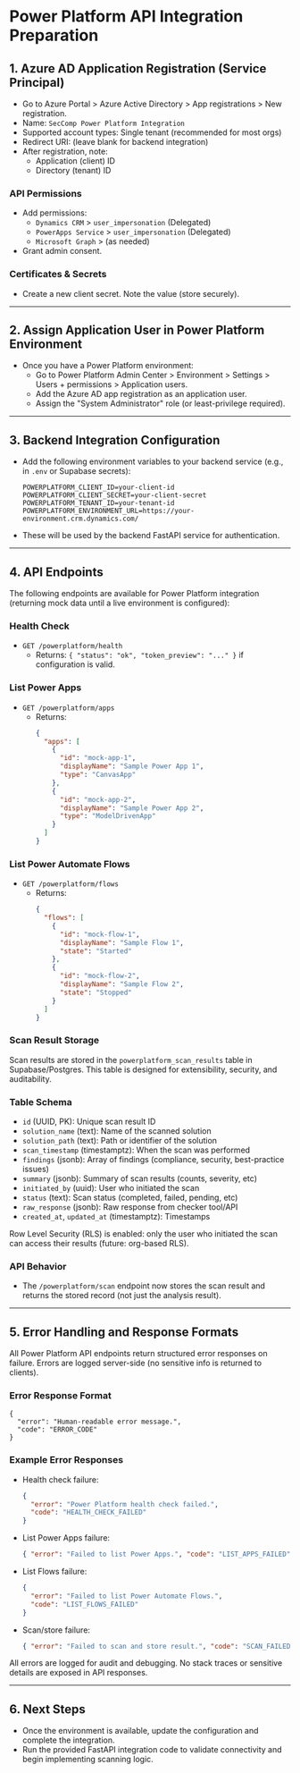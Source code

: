 # Power Platform API Integration Preparation

## 1. Azure AD Application Registration (Service Principal)

- Go to Azure Portal > Azure Active Directory > App registrations > New registration.
- Name: `SecComp Power Platform Integration`
- Supported account types: Single tenant (recommended for most orgs)
- Redirect URI: (leave blank for backend integration)
- After registration, note:
  - Application (client) ID
  - Directory (tenant) ID

### API Permissions

- Add permissions:
  - `Dynamics CRM` > `user_impersonation` (Delegated)
  - `PowerApps Service` > `user_impersonation` (Delegated)
  - `Microsoft Graph` > (as needed)
- Grant admin consent.

### Certificates & Secrets

- Create a new client secret. Note the value (store securely).

---

## 2. Assign Application User in Power Platform Environment

- Once you have a Power Platform environment:
  - Go to Power Platform Admin Center > Environment > Settings > Users + permissions > Application users.
  - Add the Azure AD app registration as an application user.
  - Assign the "System Administrator" role (or least-privilege required).

---

## 3. Backend Integration Configuration

- Add the following environment variables to your backend service (e.g., in `.env` or Supabase secrets):

  ```
  POWERPLATFORM_CLIENT_ID=your-client-id
  POWERPLATFORM_CLIENT_SECRET=your-client-secret
  POWERPLATFORM_TENANT_ID=your-tenant-id
  POWERPLATFORM_ENVIRONMENT_URL=https://your-environment.crm.dynamics.com/
  ```

- These will be used by the backend FastAPI service for authentication.

---

## 4. API Endpoints

The following endpoints are available for Power Platform integration (returning mock data until a live environment is configured):

### Health Check

- `GET /powerplatform/health`
  - Returns: `{ "status": "ok", "token_preview": "..." }` if configuration is valid.

### List Power Apps

- `GET /powerplatform/apps`
  - Returns:
    ```json
    {
      "apps": [
        {
          "id": "mock-app-1",
          "displayName": "Sample Power App 1",
          "type": "CanvasApp"
        },
        {
          "id": "mock-app-2",
          "displayName": "Sample Power App 2",
          "type": "ModelDrivenApp"
        }
      ]
    }
    ```

### List Power Automate Flows

- `GET /powerplatform/flows`
  - Returns:
    ```json
    {
      "flows": [
        {
          "id": "mock-flow-1",
          "displayName": "Sample Flow 1",
          "state": "Started"
        },
        {
          "id": "mock-flow-2",
          "displayName": "Sample Flow 2",
          "state": "Stopped"
        }
      ]
    }
    ```

### Scan Result Storage

Scan results are stored in the `powerplatform_scan_results` table in Supabase/Postgres. This table is designed for extensibility, security, and auditability.

### Table Schema

- `id` (UUID, PK): Unique scan result ID
- `solution_name` (text): Name of the scanned solution
- `solution_path` (text): Path or identifier of the solution
- `scan_timestamp` (timestamptz): When the scan was performed
- `findings` (jsonb): Array of findings (compliance, security, best-practice issues)
- `summary` (jsonb): Summary of scan results (counts, severity, etc)
- `initiated_by` (uuid): User who initiated the scan
- `status` (text): Scan status (completed, failed, pending, etc)
- `raw_response` (jsonb): Raw response from checker tool/API
- `created_at`, `updated_at` (timestamptz): Timestamps

Row Level Security (RLS) is enabled: only the user who initiated the scan can access their results (future: org-based RLS).

### API Behavior

- The `/powerplatform/scan` endpoint now stores the scan result and returns the stored record (not just the analysis result).

---

## 5. Error Handling and Response Formats

All Power Platform API endpoints return structured error responses on failure. Errors are logged server-side (no sensitive info is returned to clients).

### Error Response Format

```
{
  "error": "Human-readable error message.",
  "code": "ERROR_CODE"
}
```

### Example Error Responses

- Health check failure:
  ```json
  {
    "error": "Power Platform health check failed.",
    "code": "HEALTH_CHECK_FAILED"
  }
  ```
- List Power Apps failure:
  ```json
  { "error": "Failed to list Power Apps.", "code": "LIST_APPS_FAILED" }
  ```
- List Flows failure:
  ```json
  {
    "error": "Failed to list Power Automate Flows.",
    "code": "LIST_FLOWS_FAILED"
  }
  ```
- Scan/store failure:
  ```json
  { "error": "Failed to scan and store result.", "code": "SCAN_FAILED" }
  ```

All errors are logged for audit and debugging. No stack traces or sensitive details are exposed in API responses.

---

## 6. Next Steps

- Once the environment is available, update the configuration and complete the integration.
- Run the provided FastAPI integration code to validate connectivity and begin implementing scanning logic.
